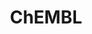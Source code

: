 ---
bigquery: https://console.cloud.google.com/bigquery?p=patents-public-data&d=ebi_chembl&page=dataset
citation: '"The ChEMBL database in 2017." Anna Gaulton, Anne Hersey, Michał Nowotka,
  A Patrícia Bento, Jon Chambers, David Mendez, Prudence Mutowo, Francis Atkinson,
  Louisa J Bellis, Elena Cibrián-Uhalte, Mark Davies, Nathan Dedman, Anneli Karlsson,
  María Paula Magariños, John P Overington, George Papadatos, Ines Smit, Andrew R
  Leach Nucleic acids Research (2017) 45 (Database Issue), D945-D954'
contributors: European Bioinformatics Institute
cost: None
description: ChEMBL Data is a manually curated database of small molecules used in
  drug discovery, including information about existing patented drugs.
documentation: 'schema: https://www.ebi.ac.uk/chembl/db_schema


  '
last_edit: Mon, 04 Apr 2022 19:07:30 GMT
location: https://console.cloud.google.com/marketplace/product/google_patents_public_datasets/chembl
maintained_by: EMBL-EBI, an outstation of European Molecular Biology Laboratory
related_publications: '

  ChEMBL: towards direct deposition of bioassay data.


  Mendez D, Gaulton A, Bento AP, Chambers J, De Veij M, Félix E, Magariños MP, Mosquera
  JF, Mutowo P, Nowotka M, Gordillo-Marañón M, Hunter F, Junco L, Mugumbate G, Rodriguez-Lopez
  M, Atkinson F, Bosc N, Radoux CJ, Segura-Cabrera A, Hersey A, Leach AR.


  — Nucleic Acids Res. 2019; 47(D1):D930-D940. doi: 10.1093/nar/gky1075

  '
schema_fields: '[''first_approval'', ''site_residues'', ''hba'', ''warning_country'',
  ''path'', ''updated_on'', ''units'', ''relation'', ''standard_units'', ''molecular_species'',
  ''drug_product_flag'', ''src_id'', ''l6'', ''normal_range_max'', ''withdrawn_country'',
  ''who_extra'', ''protclasssyn_id'', ''level5'', ''actsm_id'', ''go_id'', ''chembl_id'',
  ''company'', ''met_id'', ''atc_code'', ''pubmed_id'', ''description'', ''assay_source'',
  ''cx_most_bpka'', ''cx_most_apka'', ''bao_endpoint'', ''cell_description'', ''hba_lipinski'',
  ''acd_most_apka'', ''standard_relation'', ''start_position'', ''warnref_id'', ''compound_name'',
  ''patent_no'', ''l2'', ''site_name'', ''toid'', ''published_value'', ''related_tid'',
  ''name'', ''ref_type'', ''ref_url'', ''mc_target_type'', ''action_type'', ''parent_type'',
  ''pchembl_value'', ''rtb'', ''year'', ''organism'', ''curated_by'', ''db_source'',
  ''alert_name'', ''class_level'', ''frac_code'', ''molecular_mechanism'', ''level1'',
  ''entity_type'', ''job_id'', ''confidence_score'', ''std_act_id'', ''smarts'', ''mecref_id'',
  ''cell_id'', ''assay_tax_id'', ''doc_type'', ''domain_name'', ''delist_flag'', ''le'',
  ''aidx'', ''metref_id'', ''activity_id'', ''indication_class'', ''type'', ''assay_tissue'',
  ''src_description'', ''published_relation'', ''qudt_units'', ''definition'', ''uberon_id'',
  ''trade_name'', ''assay_id'', ''mesh_heading'', ''molregno'', ''hrac_code'', ''pref_name'',
  ''active_molregno'', ''enzyme_name'', ''l8'', ''standard_inchi_key'', ''mol_atc_id'',
  ''major_class'', ''variant_id'', ''comments'', ''bei'', ''usan_stem'', ''l5'', ''lle'',
  ''structure_type'', ''level3'', ''sequence'', ''cellosaurus_id'', ''normal_range_min'',
  ''direct_interaction'', ''cell_source_tax_id'', ''caloha_id'', ''molsyn_id'', ''hbd_lipinski'',
  ''end_position'', ''component_type'', ''mesh_id'', ''updated_by'', ''homologue'',
  ''site_id'', ''activity_comment'', ''protein_class_desc'', ''targrel_id'', ''warning_class'',
  ''synonyms'', ''heavy_atoms'', ''value'', ''subgroup'', ''black_box_warning'', ''targcomp_id'',
  ''curation_comment'', ''parent_id'', ''max_phase'', ''l7'', ''mw_monoisotopic'',
  ''set_name'', ''warning_year'', ''num_lipinski_ro5_violations'', ''mc_target_accession'',
  ''confidence'', ''relationship'', ''product_id'', ''assay_desc'', ''num_alerts'',
  ''level4'', ''target_type'', ''component_synonym'', ''issue'', ''domain_type'',
  ''ridx'', ''domain_description'', ''met_comment'', ''cidx'', ''ro3_pass'', ''mechanism_of_action'',
  ''doc_id'', ''biocomp_id'', ''assay_param_id'', ''tid_fixed'', ''assay_subcellular_fraction'',
  ''irac_class_id'', ''usan_year'', ''hrac_class_id'', ''ref_id'', ''cell_name'',
  ''oc_id'', ''comp_class_id'', ''natural_product'', ''ddd_id'', ''bto_id'', ''availability_type'',
  ''level2'', ''strength'', ''patent_use_code'', ''authors'', ''mc_target_name'',
  ''idx'', ''pathway_id'', ''res_stem_id'', ''previous_company'', ''psa'', ''publication_number'',
  ''cx_logp'', ''first_in_class'', ''innovator_company'', ''mol_irac_id'', ''ddd_admr'',
  ''stem_class'', ''oral'', ''cx_logd'', ''relationship_desc'', ''topical'', ''title'',
  ''irac_code'', ''indref_id'', ''upper_value'', ''target_mapping'', ''text_value'',
  ''co_stem_id'', ''class_type'', ''mw_freebase'', ''formulation_id'', ''src_compound_id'',
  ''submission_date'', ''research_stem'', ''mutation'', ''published_units'', ''short_name'',
  ''mec_id'', ''protein_class_synonym'', ''bao_format'', ''sei'', ''label'', ''level1_description'',
  ''cell_ontology_id'', ''status'', ''log_id'', ''assay_organism'', ''ingredient'',
  ''species_group_flag'', ''prod_pat_id'', ''dosed_ingredient'', ''sitecomp_id'',
  ''polymer_flag'', ''helm_notation'', ''doi'', ''hbd'', ''cell_source_organism'',
  ''substrate_record_id'', ''tbl'', ''standard_type'', ''selectivity_comment'', ''last_page'',
  ''downgraded'', ''warning_id'', ''max_phase_for_ind'', ''withdrawn_flag'', ''prediction_method'',
  ''aromatic_rings'', ''level2_description'', ''tissue_id'', ''comp_go_id'', ''metabolite_record_id'',
  ''rgid'', ''nda_type'', ''mol_hrac_id'', ''potential_duplicate'', ''relationship_type'',
  ''cl_lincs_id'', ''l4'', ''assay_category'', ''patent_id'', ''abstract'', ''parent_molregno'',
  ''full_molformula'', ''parameter_type'', ''warning_type'', ''alert_set_id'', ''src_assay_id'',
  ''level3_description'', ''l3'', ''prodrug'', ''journal'', ''last_active'', ''route'',
  ''active_ingredient'', ''acd_logp'', ''standard_upper_value'', ''volume'', ''met_conversion'',
  ''num_ro5_violations'', ''therapeutic_flag'', ''l1'', ''annotation'', ''standard_flag'',
  ''drug_record_id'', ''chebi_par_id'', ''ap_id'', ''domain_id'', ''mol_frac_id'',
  ''usan_substem'', ''creation_date'', ''component_id'', ''syn_type'', ''entity_id'',
  ''usan_stem_id'', ''first_page'', ''ass_cls_map_id'', ''compsyn_id'', ''bao_id'',
  ''isoform'', ''tax_id'', ''qed_weighted'', ''patent_expire_date'', ''published_type'',
  ''activity_count'', ''data_validity_comment'', ''molfile'', ''uo_units'', ''molecule_type'',
  ''level4_description'', ''stem'', ''mc_tax_id'', ''standard_text_value'', ''priority'',
  ''db_version'', ''mechanism_comment'', ''chirality'', ''full_mwt'', ''cpd_str_alert_id'',
  ''assay_test_type'', ''source_domain_id'', ''alert_id'', ''src_short_name'', ''canonical_smiles'',
  ''binding_site_comment'', ''clo_id'', ''ddd_value'', ''acd_most_bpka'', ''aspect'',
  ''mc_organism'', ''efo_term'', ''standard_inchi'', ''drugind_id'', ''inorganic_flag'',
  ''country'', ''compound_key'', ''alogp'', ''parenteral'', ''cell_source_tissue'',
  ''disease_efficacy'', ''assay_class_id'', ''dosage_form'', ''smid'', ''acd_logd'',
  ''applicant_full_name'', ''target_desc'', ''assay_strain'', ''withdrawn_year'',
  ''compd_id'', ''frac_class_id'', ''withdrawn_class'', ''sequence_md5sum'', ''protein_class_id'',
  ''result_flag'', ''ddd_comment'', ''as_id'', ''withdrawn_reason'', ''who_name'',
  ''assay_type'', ''orig_description'', ''standard_value'', ''parameter_value'', ''tid'',
  ''usan_stem_definition'', ''stat'', ''ad_type'', ''enzyme_tid'', ''drug_substance_flag'',
  ''source'', ''record_id'', ''warning_description'', ''predbind_id'', ''assay_cell_type'',
  ''accession'', ''pathway_key'', ''ddd_units'', ''approval_date'', ''version'', ''parent_go_id'',
  ''efo_id'']'
shortname: chembl
tags:
- biotechnology
- health
- chemical
- bioinformatics
- medical
terms_of_use: CC BY-SA 3.0
title: ChEMBL
uuid: e232a192-965c-4ec9-904c-155b6dfe56c5
---